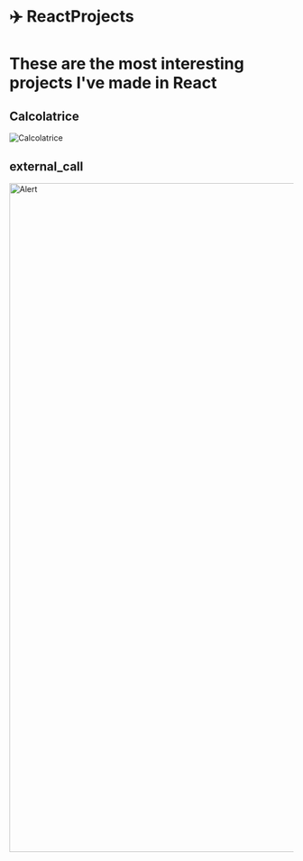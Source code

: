 # ✈️ ReactProjects

# These are the most interesting projects I've made in React

## Calcolatrice
![Calcolatrice](https://user-images.githubusercontent.com/88108002/159360543-a293577f-083c-4443-b48d-e72cfb509b93.jpeg)

## external_call
<img width="1187" alt="Alert" src="https://user-images.githubusercontent.com/88108002/159360561-d9788de5-a059-44e7-8c14-78b684196003.png">
